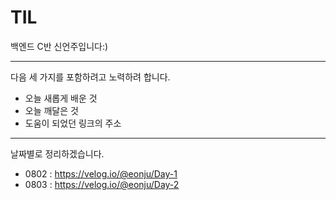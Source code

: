 # TIL

백엔드 C반 신언주입니다:)

****
다음 세 가지를 포함하려고 노력하려 합니다.

- 오늘 새롭게 배운 것
- 오늘 깨달은 것
- 도움이 되었던 링크의 주소
****
날짜별로 정리하겠습니다.

- 0802 : https://velog.io/@eonju/Day-1
- 0803 : https://velog.io/@eonju/Day-2